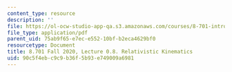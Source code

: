 ```yaml
---
content_type: resource
description: ''
file: https://ol-ocw-studio-app-qa.s3.amazonaws.com/courses/8-701-introduction-to-nuclear-and-particle-physics-fall-2020/90c5f4ebc9c9b36f5b93e749009a6981_MIT8_701f20_lec0.8.pdf
file_type: application/pdf
parent_uid: 75ab9f65-e7ec-e552-10bf-b2eca4629bf0
resourcetype: Document
title: 8.701 Fall 2020, Lecture 0.8. Relativistic Kinematics
uid: 90c5f4eb-c9c9-b36f-5b93-e749009a6981
---
```

